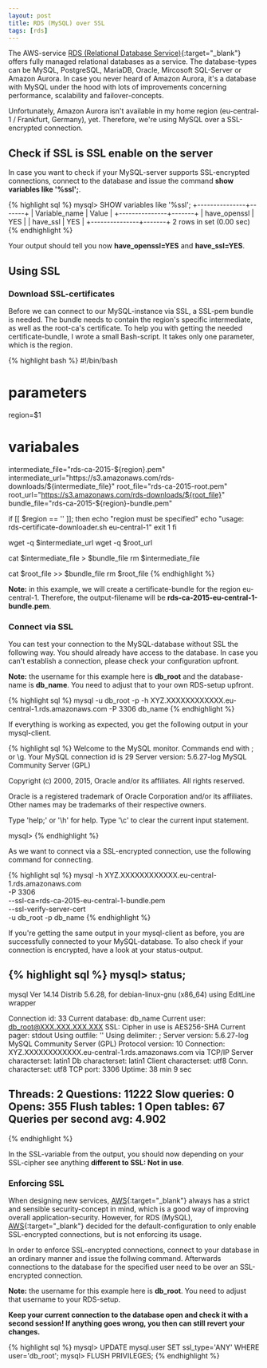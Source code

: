```yaml
---
layout: post
title: RDS (MySQL) over SSL
tags: [rds]
---
```


The AWS-service [RDS (Relational Database Service)](https://aws.amazon.com/rds/){:target="_blank"} offers fully managed relational databases as a service. The database-types can be MySQL, PostgreSQL, MariaDB, Oracle, Mircosoft SQL-Server or Amazon Aurora. In case you never heard of Amazon Aurora, it's a database with MySQL under the hood with lots of improvements concerning performance, scalability and failover-concepts.

Unfortunately, Amazon Aurora isn't available in my home region (eu-central-1 / Frankfurt, Germany), yet. Therefore, we're using MySQL over a SSL-encrypted connection.

## Check if SSL is SSL enable on the server

In case you want to check if your MySQL-server supports SSL-encrypted connections, connect to the database and issue the command **show variables like '%ssl';**.

{% highlight sql %}
mysql> SHOW variables like '%ssl';
+---------------+-------+
| Variable_name | Value |
+---------------+-------+
| have_openssl  | YES   |
| have_ssl      | YES   |
+---------------+-------+
2 rows in set (0.00 sec)
{% endhighlight %}

Your output should tell you now **have_openssl=YES** and **have_ssl=YES**.

## Using SSL

### Download SSL-certificates

Before we can connect to our MySQL-instance via SSL, a SSL-pem bundle is needed. The bundle needs to contain the region's specific intermediate, as well as the root-ca's certificate. To help you with getting the needed certificate-bundle, I wrote a small Bash-script. It takes only one parameter, which is the region.

{% highlight bash %}
#!/bin/bash

# parameters
region=$1

# variabales
intermediate_file="rds-ca-2015-${region}.pem"
intermediate_url="https://s3.amazonaws.com/rds-downloads/${intermediate_file}"
root_file="rds-ca-2015-root.pem"
root_url="https://s3.amazonaws.com/rds-downloads/${root_file}"
bundle_file="rds-ca-2015-${region}-bundle.pem"

if [[ $region == '' ]]; then
	echo "region must be specified"
	echo "usage: rds-certificate-downloader.sh eu-central-1"
	exit 1
fi

wget -q $intermediate_url
wget -q $root_url

cat $intermediate_file > $bundle_file
rm $intermediate_file

cat $root_file >> $bundle_file
rm $root_file
{% endhighlight %}

**Note:** in this example, we will create a certificate-bundle for the region eu-central-1. Therefore, the output-filename will be **rds-ca-2015-eu-central-1-bundle.pem**.

### Connect via SSL

You can test your connection to the MySQL-database without SSL the following way. You should already have access to the database. In case you can't establish a connection, please check your configuration upfront.

**Note:** the username for this example here is **db_root** and the database-name is **db_name**. You need to adjust that to your own RDS-setup upfront.

{% highlight sql %}
mysql -u db_root -p -h XYZ.XXXXXXXXXXXX.eu-central-1.rds.amazonaws.com -P 3306 db_name
{% endhighlight %}

If everything is working as expected, you get the following output in your mysql-client.

{% highlight sql %}
Welcome to the MySQL monitor.  Commands end with ; or \g.
Your MySQL connection id is 29
Server version: 5.6.27-log MySQL Community Server (GPL)

Copyright (c) 2000, 2015, Oracle and/or its affiliates. All rights reserved.

Oracle is a registered trademark of Oracle Corporation and/or its
affiliates. Other names may be trademarks of their respective
owners.

Type 'help;' or '\h' for help. Type '\c' to clear the current input statement.

mysql> 
{% endhighlight %}

As we want to connect via a SSL-encrypted connection, use the following command for connecting.

{% highlight sql %}
mysql -h XYZ.XXXXXXXXXXXX.eu-central-1.rds.amazonaws.com \
	-P 3306 \
	--ssl-ca=rds-ca-2015-eu-central-1-bundle.pem \
	--ssl-verify-server-cert \
	-u db_root -p db_name
{% endhighlight %}

If you're getting the same output in your mysql-client as before, you are successfully connected to your MySQL-database. To also check if your connection is encrypted, have a look at your status-output.

{% highlight sql %}
mysql> status;
--------------
mysql  Ver 14.14 Distrib 5.6.28, for debian-linux-gnu (x86_64) using  EditLine wrapper

Connection id:		33
Current database:	db_name
Current user:		db_root@XXX.XXX.XXX.XXX
SSL:			Cipher in use is AES256-SHA
Current pager:		stdout
Using outfile:		''
Using delimiter:	;
Server version:		5.6.27-log MySQL Community Server (GPL)
Protocol version:	10
Connection:		XYZ.XXXXXXXXXXXX.eu-central-1.rds.amazonaws.com via TCP/IP
Server characterset:	latin1
Db     characterset:	latin1
Client characterset:	utf8
Conn.  characterset:	utf8
TCP port:		3306
Uptime:			38 min 9 sec

Threads: 2  Questions: 11222  Slow queries: 0  Opens: 355  Flush tables: 1  Open tables: 67  Queries per second avg: 4.902
--------------
{% endhighlight %}

In the SSL-variable from the output, you should now depending on your SSL-cipher see anything **different to SSL: Not in use**.

### Enforcing SSL

When designing new services, [AWS](https://aws.amazon.com){:target="_blank"} always has a strict and sensible security-concept in mind, which is a good way of improving overall application-security. However, for RDS (MySQL), [AWS](https://aws.amazon.com){:target="_blank"} decided for the default-configuration to only enable SSL-encrypted connections, but is not enforcing its usage.

In order to enforce SSL-encrypted connections, connect to your database in an ordinary manner and issue the follwing command. Afterwards connections to the database for the specified user need to be over an SSL-encrypted connection.

**Note:** the username for this example here is **db_root**. You need to adjust that username to your RDS-setup.

**Keep your current connection to the database open and check it with a second session! If anything goes wrong, you then can still revert your changes.**

{% highlight sql %}
mysql> UPDATE mysql.user SET ssl_type='ANY' WHERE user='db_root';
mysql> FLUSH PRIVILEGES;
{% endhighlight %}